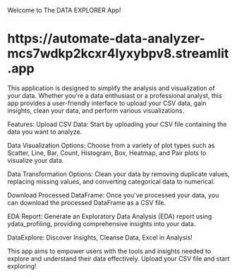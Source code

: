 Welcome to The DATA EXPLORER App!

<h1>https://automate-data-analyzer-mcs7wdkp2kcxr4lyxybpv8.streamlit.app</h1>
This application is designed to simplify the analysis and visualization of your data. Whether you're a data enthusiast or a professional analyst, this app provides a user-friendly interface to upload your CSV data, gain insights, clean your data, and perform various visualizations.

Features:
Upload CSV Data: Start by uploading your CSV file containing the data you want to analyze.


Data Visualization Options: Choose from a variety of plot types such as Scatter, Line, Bar, Count, Histogram, Box, Heatmap, and Pair plots to visualize your data.


Data Transformation Options: Clean your data by removing duplicate values, replacing missing values, and converting categorical data to numerical.

Download Processed DataFrame: Once you've processed your data, you can download the processed DataFrame as a CSV file.

EDA Report: Generate an Exploratory Data Analysis (EDA) report using ydata_profiling, providing comprehensive insights into your data.

DataExplore: Discover Insights, Cleanse Data, Excel in Analysis!

This app aims to empower users with the tools and insights needed to explore and understand their data effectively. Upload your CSV file and start exploring!
